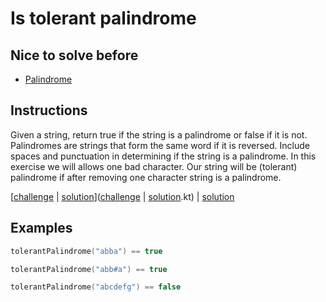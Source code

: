 # Is tolerant palindrome

## Nice to solve before

- [Palindrome](../basic/IsPalindrome.md)

## Instructions

Given a string, return true if the string is a palindrome or false if it is not. Palindromes are strings that form the
same word if it is reversed. Include spaces and punctuation in determining if the string is a palindrome. In this
exercise we will allows one bad character. Our string will be (tolerant) palindrome if after removing one character
string is a palindrome.

[[challenge](challenge) | [solution](solution.kt)]([challenge](challenge) | [solution](solution.kt).kt) | [solution](solution.kt)

## Examples

```kotlin
tolerantPalindrome("abba") == true

tolerantPalindrome("abb#a") == true

tolerantPalindrome("abcdefg") == false
```